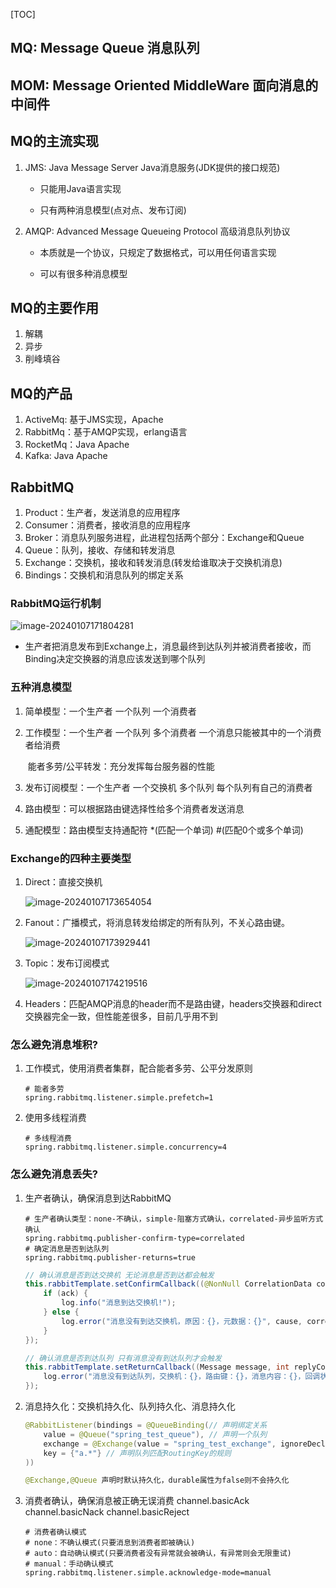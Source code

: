 [TOC]

## MQ: Message Queue 消息队列

## MOM: Message Oriented MiddleWare 面向消息的中间件

## MQ的主流实现

1. JMS: Java Message Server Java消息服务(JDK提供的接口规范)

   - 只能用Java语言实现

   - 只有两种消息模型(点对点、发布订阅)

2. AMQP: Advanced Message Queueing Protocol 高级消息队列协议

   - 本质就是一个协议，只规定了数据格式，可以用任何语言实现

   - 可以有很多种消息模型

## MQ的主要作用

1. 解耦
2. 异步
3. 削峰填谷

## MQ的产品

1. ActiveMq: 基于JMS实现，Apache
2. RabbitMq：基于AMQP实现，erlang语言
3. RocketMq：Java Apache
4. Kafka: Java Apache

## RabbitMQ

1. Product：生产者，发送消息的应用程序
2. Consumer：消费者，接收消息的应用程序
3. Broker：消息队列服务进程，此进程包括两个部分：Exchange和Queue
4. Queue：队列，接收、存储和转发消息
5. Exchange：交换机，接收和转发消息(转发给谁取决于交换机消息)
6. Bindings：交换机和消息队列的绑定关系

### RabbitMQ运行机制

![image-20240107171804281](https://note-hxy.oss-cn-hangzhou.aliyuncs.com/202401071718347.png)

- 生产者把消息发布到Exchange上，消息最终到达队列并被消费者接收，而Binding决定交换器的消息应该发送到哪个队列

### 五种消息模型

1. 简单模型：一个生产者 一个队列 一个消费者

2. 工作模型：一个生产者 一个队列 多个消费者 一个消息只能被其中的一个消费者给消费

   ​        能者多劳/公平转发：充分发挥每台服务器的性能

3. 发布订阅模型：一个生产者 一个交换机 多个队列 每个队列有自己的消费者

4. 路由模型：可以根据路由键选择性给多个消费者发送消息

5. 通配模型：路由模型支持通配符 *(匹配一个单词) #(匹配0个或多个单词)

### Exchange的四种主要类型

1. Direct：直接交换机

   ![image-20240107173654054](https://note-hxy.oss-cn-hangzhou.aliyuncs.com/202401071736129.png)

2. Fanout：广播模式，将消息转发给绑定的所有队列，不关心路由键。

   ![image-20240107173929441](https://note-hxy.oss-cn-hangzhou.aliyuncs.com/202401071739549.png)

3. Topic：发布订阅模式

   ![image-20240107174219516](C:/Users/81143/AppData/Roaming/Typora/typora-user-images/image-20240107174219516.png)

4. Headers：匹配AMQP消息的header而不是路由键，headers交换器和direct交换器完全一致，但性能差很多，目前几乎用不到

### 怎么避免消息堆积?

1. 工作模式，使用消费者集群，配合能者多劳、公平分发原则

   ```properties
   # 能者多劳
   spring.rabbitmq.listener.simple.prefetch=1
   ```

2. 使用多线程消费

   ```properties
   # 多线程消费
   spring.rabbitmq.listener.simple.concurrency=4
   ```

### 怎么避免消息丢失?

1. 生产者确认，确保消息到达RabbitMQ

   ```properties
   # 生产者确认类型：none-不确认，simple-阻塞方式确认，correlated-异步监听方式确认
   spring.rabbitmq.publisher-confirm-type=correlated
   # 确定消息是否到达队列
   spring.rabbitmq.publisher-returns=true
   ```

   ```java
   // 确认消息是否到达交换机 无论消息是否到达都会触发
   this.rabbitTemplate.setConfirmCallback((@NonNull CorrelationData correlationData, boolean ack, @Nullable String cause) -> {
       if (ack) {
           log.info("消息到达交换机!");
       } else {
           log.error("消息没有到达交换机，原因：{}，元数据：{}", cause, correlationData);
       }
   });
   
   // 确认消息是否到达队列 只有消息没有到达队列才会触发
   this.rabbitTemplate.setReturnCallback((Message message, int replyCode, String replyText, String exchange, String routingKey) -> {
       log.error("消息没有到达队列，交换机：{}，路由键：{}，消息内容：{}，回调状态码：{}，回调文本：{}", exchange, routingKey, new String(message.getBody()), replyCode, replyText);
   });
   ```

2. 消息持久化：交换机持久化、队列持久化、消息持久化

   ```java
   @RabbitListener(bindings = @QueueBinding(// 声明绑定关系
       value = @Queue("spring_test_queue"), // 声明一个队列
       exchange = @Exchange(value = "spring_test_exchange", ignoreDeclarationExceptions = "true", type = ExchangeTypes.TOPIC), // 声明队列绑定的交换机 和 交换机类型
       key = {"a.*"} // 声明队列匹配RoutingKey的规则
   ))
   
   @Exchange,@Queue 声明时默认持久化，durable属性为false则不会持久化
   ```

3. 消费者确认，确保消息被正确无误消费 channel.basicAck channel.basicNack channel.basicReject

   ```properties
   # 消费者确认模式
   # none：不确认模式(只要消息到消费者即被确认)
   # auto：自动确认模式(只要消费者没有异常就会被确认，有异常则会无限重试)
   # manual：手动确认模式
   spring.rabbitmq.listener.simple.acknowledge-mode=manual
   ```